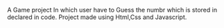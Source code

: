 A Game project In which user have to Guess the numbr which is stored in declared in code.
Project made using Html,Css and Javascript.
